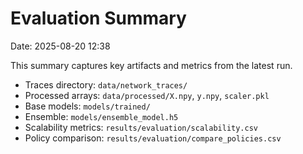 
# Evaluation Summary
Date: 2025-08-20 12:38

This summary captures key artifacts and metrics from the latest run.

- Traces directory: `data/network_traces/`
- Processed arrays: `data/processed/X.npy`, `y.npy`, `scaler.pkl`
- Base models: `models/trained/`
- Ensemble: `models/ensemble_model.h5`
- Scalability metrics: `results/evaluation/scalability.csv`
- Policy comparison: `results/evaluation/compare_policies.csv`
